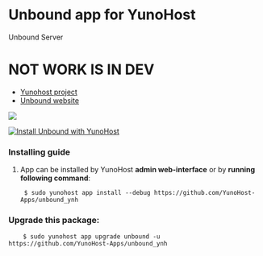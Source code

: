 # Unbound app for YunoHost
Unbound Server

# NOT WORK IS IN DEV

- [Yunohost project](https://yunohost.org)
- [Unbound website](https://nlnetlabs.nl/projects/unbound/about/)

![](https://nlnetlabs.nl/static/logos/Unbound/Unbound_FC_Shaded_cropped.svg)


[![Install Unbound with YunoHost](https://install-app.yunohost.org/install-with-yunohost.png)](https://install-app.yunohost.org/?app=unbound)

### Installing guide

 1. App can be installed by YunoHost **admin web-interface** or by **running following command**:

         $ sudo yunohost app install --debug https://github.com/YunoHost-Apps/unbound_ynh

 
### Upgrade this package:

        $ sudo yunohost app upgrade unbound -u https://github.com/YunoHost-Apps/unbound_ynh

